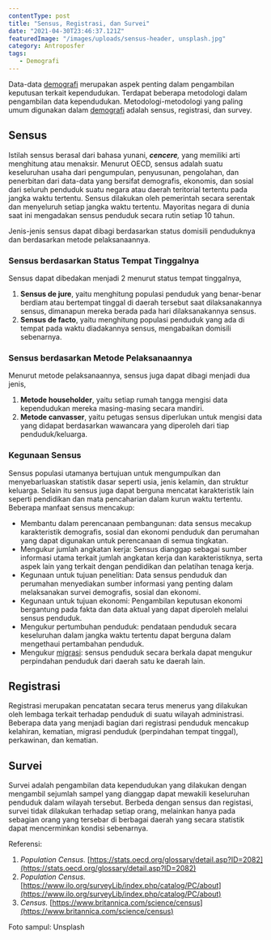 ```yaml
---
contentType: post
title: "Sensus, Registrasi, dan Survei"
date: "2021-04-30T23:46:37.121Z"
featuredImage: "/images/uploads/sensus-header, unsplash.jpg"
category: Antroposfer
tags: 
   - Demografi
---
```


Data-data [demografi](https://supergeografi.com/antroposfer/demografi/) merupakan aspek penting dalam pengambilan keputusan terkait kependudukan. Terdapat beberapa metodologi dalam pengambilan data kependudukan. Metodologi-metodologi yang paling umum digunakan dalam [demografi](https://supergeografi.com/antroposfer/demografi/) adalah sensus, registrasi, dan survey.

## Sensus

Istilah sensus berasal dari bahasa yunani, ***cencere**,* yang memiliki arti menghitung atau menaksir. Menurut OECD, sensus adalah suatu keseluruhan usaha dari pengumpulan, penyusunan, pengolahan, dan penerbitan dari data-data yang bersifat demografis, ekonomis, dan sosial dari seluruh penduduk suatu negara atau daerah teritorial tertentu pada jangka waktu tertentu. Sensus dilakukan oleh pemerintah secara serentak dan menyeluruh setiap jangka waktu tertentu. Mayoritas negara di dunia saat ini mengadakan sensus penduduk secara rutin setiap 10 tahun.

Jenis-jenis sensus dapat dibagi berdasarkan status domisili penduduknya dan berdasarkan metode pelaksanaannya.

### Sensus berdasarkan Status Tempat Tinggalnya

Sensus dapat dibedakan menjadi 2 menurut status tempat tinggalnya,

1. **Sensus de jure**, yaitu menghitung populasi penduduk yang benar-benar berdiam atau bertempat tinggal di daerah tersebut saat dilaksanakannya sensus, dimanapun mereka berada pada hari dilaksanakannya sensus.
2. **Sensus de facto**, yaitu menghitung populasi penduduk yang ada di tempat pada waktu diadakannya sensus, mengabaikan domisili sebenarnya.

### Sensus berdasarkan Metode Pelaksanaannya

Menurut metode pelaksanaannya, sensus juga dapat dibagi menjadi dua jenis,

1. **Metode householder**, yaitu setiap rumah tangga mengisi data kependudukan mereka masing-masing secara mandiri.
2. **Metode canvasser**, yaitu petugas sensus diperlukan untuk mengisi data yang didapat berdasarkan wawancara yang diperoleh dari tiap penduduk/keluarga.

### Kegunaan Sensus

Sensus populasi utamanya bertujuan untuk mengumpulkan dan menyebarluaskan statistik dasar seperti usia, jenis kelamin, dan struktur keluarga. Selain itu sensus juga dapat berguna mencatat karakteristik lain seperti pendidikan dan mata pencaharian dalam kurun waktu tertentu. Beberapa manfaat sensus mencakup:

- Membantu dalam perencanaan pembangunan: data sensus mecakup karakteristik demografis, sosial dan ekonomi penduduk dan perumahan yang dapat digunakan untuk perencanaan di semua tingkatan.
- Mengukur jumlah angkatan kerja: Sensus dianggap sebagai sumber informasi utama terkait jumlah angkatan kerja dan karakteristiknya, serta aspek lain yang terkait dengan pendidikan dan pelatihan tenaga kerja.
- Kegunaan untuk tujuan penelitian: Data sensus penduduk dan perumahan menyediakan sumber informasi yang penting dalam melaksanakan survei demografis, sosial dan ekonomi.
- Kegunaan untuk tujuan ekonomi: Pengambilan keputusan ekonomi bergantung pada fakta dan data aktual yang dapat diperoleh melalui sensus penduduk.
- Mengukur pertumbuhan penduduk: pendataan penduduk secara keseluruhan dalam jangka waktu tertentu dapat berguna dalam mengethaui pertambahan penduduk.
- Mengukur [migrasi](https://supergeografi.com/antroposfer/penyebab-migrasi/): sensus penduduk secara berkala dapat mengukur perpindahan penduduk dari daerah satu ke daerah lain.

## Registrasi

Registrasi merupakan pencatatan secara terus menerus yang dilakukan oleh lembaga terkait terhadap penduduk di suatu wilayah administrasi. Beberapa data yang menjadi bagian dari registrasi penduduk mencakup kelahiran, kematian, migrasi penduduk (perpindahan tempat tinggal), perkawinan, dan kematian.

## Survei

Survei adalah pengambilan data kependudukan yang dilakukan dengan mengambil sejumlah sampel yang dianggap dapat mewakili keseluruhan penduduk dalam wilayah tersebut. Berbeda dengan sensus dan registasi, survei tidak dilakukan terhadap setiap orang, melainkan hanya pada sebagian orang yang tersebar di berbagai daerah yang secara statistik dapat mencerminkan kondisi sebenarnya.

Referensi:

1. *Population Census.* [https://stats.oecd.org/glossary/detail.asp?ID=2082](https://stats.oecd.org/glossary/detail.asp?ID=2082)
2. *Population Census.* [https://www.ilo.org/surveyLib/index.php/catalog/PC/about](https://www.ilo.org/surveyLib/index.php/catalog/PC/about)
3. *Census.* [https://www.britannica.com/science/census](https://www.britannica.com/science/census)

Foto sampul: Unsplash
